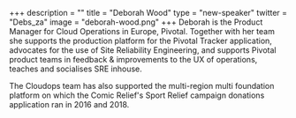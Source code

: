 +++
description = ""
title = "Deborah Wood"
type = "new-speaker"
twitter = "Debs_za"
image = "deborah-wood.png"
+++
Deborah is the Product Manager for Cloud Operations in Europe, Pivotal. Together with her team she supports the production platform for the Pivotal Tracker application, advocates for the use of Site Reliability Engineering, and supports Pivotal product teams in feedback & improvements to the UX of operations, teaches and socialises SRE inhouse. 

The Cloudops team has also supported the multi-region multi foundation platform on which the Comic Relief's Sport Relief campaign donations application ran in 2016 and 2018.